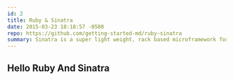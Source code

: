 ```yaml
---
id: 2
title: Ruby & Sinatra
date: 2015-03-23 18:18:57 -0500
repo: https://github.com/getting-started-md/ruby-sinatra
summary: Sinatra is a super light weight, rack based microframework for ruby. Sinatra is a great place to start when learning ruby.
---
```


## Hello Ruby And Sinatra